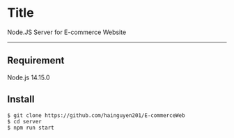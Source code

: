 # Title
Node.JS Server for E-commerce Website

---
## Requirement

Node.js 14.15.0

## Install

    $ git clone https://github.com/hainguyen201/E-commerceWeb
    $ cd server
    $ npm run start